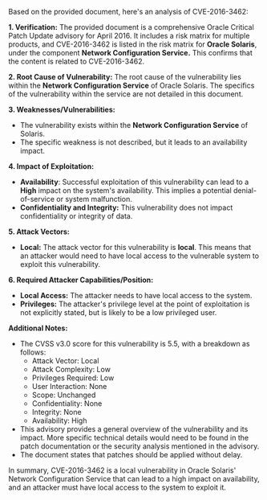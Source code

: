 Based on the provided document, here's an analysis of CVE-2016-3462:

**1. Verification:**
The provided document is a comprehensive Oracle Critical Patch Update advisory for April 2016. It includes a risk matrix for multiple products, and CVE-2016-3462 is listed in the risk matrix for **Oracle Solaris**, under the component **Network Configuration Service.** This confirms that the content is related to CVE-2016-3462.

**2. Root Cause of Vulnerability:**
The root cause of the vulnerability lies within the **Network Configuration Service** of Oracle Solaris. The specifics of the vulnerability within the service are not detailed in this document.

**3. Weaknesses/Vulnerabilities:**
- The vulnerability exists within the **Network Configuration Service** of Solaris.
- The specific weakness is not described, but it leads to an availability impact.

**4. Impact of Exploitation:**
- **Availability**: Successful exploitation of this vulnerability can lead to a **High** impact on the system's availability. This implies a potential denial-of-service or system malfunction.
- **Confidentiality and Integrity:** This vulnerability does not impact confidentiality or integrity of data.

**5. Attack Vectors:**
- **Local:** The attack vector for this vulnerability is **local**. This means that an attacker would need to have local access to the vulnerable system to exploit this vulnerability.

**6. Required Attacker Capabilities/Position:**
- **Local Access:** The attacker needs to have local access to the system.
- **Privileges:** The attacker's privilege level at the point of exploitation is not explicitly stated, but is likely to be a low privileged user.

**Additional Notes:**
- The CVSS v3.0 score for this vulnerability is 5.5, with a breakdown as follows:
    - Attack Vector: Local
    - Attack Complexity: Low
    - Privileges Required: Low
    - User Interaction: None
    - Scope: Unchanged
    - Confidentiality: None
    - Integrity: None
    - Availability: High
- This advisory provides a general overview of the vulnerability and its impact. More specific technical details would need to be found in the patch documentation or the security analysis mentioned in the advisory.
- The document states that patches should be applied without delay.

In summary, CVE-2016-3462 is a local vulnerability in Oracle Solaris' Network Configuration Service that can lead to a high impact on availability, and an attacker must have local access to the system to exploit it.
